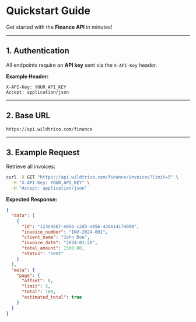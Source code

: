 # Quickstart Guide

Get started with the **Finance API** in minutes!

---

## 1. Authentication
All endpoints require an **API key** sent via the `X-API-Key` header.

**Example Header:**
```http
X-API-Key: YOUR_API_KEY
Accept: application/json
```

---

## 2. Base URL
```
https://api.wildtrico.com/finance
```

---

## 3. Example Request
Retrieve all invoices:

```bash
curl -X GET "https://api.wildtrico.com/finance/invoices?limit=5" \
  -H "X-API-Key: YOUR_API_KEY" \
  -H "Accept: application/json"
```

**Expected Response:**
```json
{
  "data": [
    {
      "id": "123e4567-e89b-12d3-a456-426614174000",
      "invoice_number": "INV-2024-001",
      "client_name": "John Doe",
      "invoice_date": "2024-01-20",
      "total_amount": 1500.00,
      "status": "sent"
    }
  ],
  "meta": {
    "page": {
      "offset": 0,
      "limit": 5,
      "total": 100,
      "estimated_total": true
    }
  }
}
```
